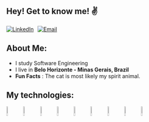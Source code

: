 ## Hey! Get to know me! :v:

<p style="display: flex; align-items: center; gap: 10px; margin: 0;">
  <a href="https://www.linkedin.com/in/veigajoao/">
    <img src="https://img.shields.io/badge/veigajoao-blue?style=flat-square&logo=linkedin&logoColor=white" alt="LinkedIn">
  </a>
  <a href="mailto:jvdvandrade1996@gmail.com">
    <img src="https://img.shields.io/badge/jvdvandrade1996%40gmail.com-red?style=flat-square&logo=gmail&logoColor=white" alt="Email">
  </a>
</p>

## About Me:

-  I study Software Engineering
-  I live in **Belo Horizonte - Minas Gerais, Brazil**
-  **Fun Facts** : The cat is most likely my spirit animal.

## My technologies:

<a href="#"><img src="https://icon.icepanel.io/Technology/svg/JavaScript.svg" style="width: 8%;" /></a>
<a href="#"><img src="https://icon.icepanel.io/Technology/svg/TypeScript.svg" style="width: 8%;" /></a>
<a href="#"><img src="https://icon.icepanel.io/Technology/svg/Nest.js.svg" style="width: 8%;" /></a>
<a href="#"><img src="https://icon.icepanel.io/Technology/png-shadow-512/Express.png" style="width: 8%;" /></a>
<a href="#"><img src="https://icon.icepanel.io/Technology/svg/PostgresSQL.svg" style="width: 8%;" /></a>
<a href="#"><img src="https://icon.icepanel.io/Technology/svg/Docker.svg" style="width: 8%;" /></a>
<a href="#"><img src="https://icon.icepanel.io/Technology/svg/HTML5.svg" style="width: 8%;" /></a>
<a href="#"><img src="https://icon.icepanel.io/Technology/svg/CSS3.svg" style="width: 8%;" /></a>
<a href="#"><img src="https://icon.icepanel.io/Technology/svg/Sass.svg" style="width: 8%;" /></a>


<br>





